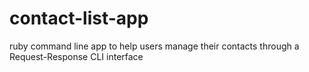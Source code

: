 # contact-list-app
ruby command line app to help users manage their contacts through a Request-Response CLI interface
